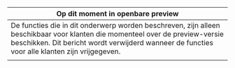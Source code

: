 |                                                                     Op dit moment in openbare preview                                                                      |
|----------------------------------------------------------------------------------------------------------------------------------------------------------------------|
| De functies die in dit onderwerp worden beschreven, zijn alleen beschikbaar voor klanten die momenteel over de preview-versie beschikken. Dit bericht wordt verwijderd wanneer de functies voor alle klanten zijn vrijgegeven. |
|                                                                                                                                                                      |

